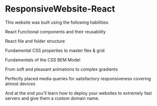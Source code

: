 # ResponsiveWebsite-React
This website was built using the following habilities:

React Functional components and their reusability

React file and folder structure

Fundamental CSS properties to master flex & grid

Fundamentals of the CSS BEM Model

From soft and pleasant animations to complex gradients

Perfectly placed media queries for satisfactory responsiveness covering almost devices

And at the end you'll learn how to deploy your websites to extremely fast servers and give them a custom domain name.
